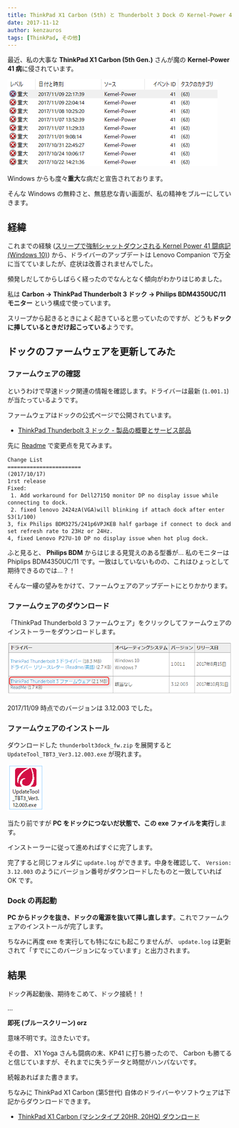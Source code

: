 ```yaml
---
title: ThinkPad X1 Carbon (5th) と Thunderbolt 3 Dock の Kernel-Power 41 闘病記 (未解決)
date: 2017-11-12
author: kenzauros
tags: [ThinkPad, その他]
---
```


最近、私の大事な **ThinkPad X1 Carbon (5th Gen.)** さんが魔の **Kernel-Power 41 病**に侵されています。

![](images/kernel-power-41-with-thinkpad-x1-carbon-and-thunderbolt3-dock-1.png)

Windows からも度々**重大**な病だと宣告されております。

そんな Windows の無粋さと、無慈悲な青い画面が、私の精神をブルーにしていきます。

## 経緯

これまでの経験 ([スリープで強制シャットダウンされる Kernel Power 41 闘病記 (Windows 10)](/how-to-fix-kernel-power-41-in-windows-10/)) から、ドライバーのアップデートは Lenovo Companion で万全に当てていましたが、症状は改善されませんでした。

頻発しだしてからしばらく経ったのでなんとなく傾向がわかりはじめました。

私は **Carbon → ThinkPad Thunderbolt 3 ドック → Philips BDM4350UC/11 モニター** という構成で使っています。

スリープから起きるときによく起きていると思っていたのですが、どうも**ドックに挿しているときだけ起こっている**ようです。

## ドックのファームウェアを更新してみた

### ファームウェアの確認

というわけで早速ドック関連の情報を確認します。ドライバーは最新 (`1.001.1`) が当たっているようです。

ファームウェアはドックの公式ページで公開されています。

- [ThinkPad Thunderbolt 3 ドック - 製品の概要とサービス部品](https://support.lenovo.com/jp/ja/solutions/acc100356)

先に [Readme](https://download.lenovo.com/pccbbs/options_iso/thunderbolt3dock_fw.txt) で変更点を見てみます。

```plain
Change List
=======================
(2017/10/17)
1rst release 
Fixed:
 1. Add workaround for Dell2715Q monitor DP no display issue while connecting to dock.
 2. fixed lenovo 2424zA(VGA)will blinking if attach dock after enter S3(1/100)
3, fix Philips BDM3275/241p6VPJKEB half garbage if connect to dock and set refresh rate to 23Hz or 24Hz.
4, fixed Lenovo P27U-10 DP no display issue when hot plug dock.
```

ふと見ると、 **Philips BDM** からはじまる見覚えのある型番が... 私のモニターは Phiplips BDM4350UC/11 です。一致はしていないものの、これはひょっとして期待できるのでは...？！

そんな一縷の望みをかけて、ファームウェアのアップデートにとりかかります。

### ファームウェアのダウンロード

「ThinkPad Thunderbold 3 ファームウェア」をクリックしてファームウェアのインストーラーをダウンロードします。

![](images/kernel-power-41-with-thinkpad-x1-carbon-and-thunderbolt3-dock-2.png)

2017/11/09 時点でのバージョンは 3.12.003 でした。

### ファームウェアのインストール

ダウンロードした `thunderbolt3dock_fw.zip` を展開すると `UpdateTool_TBT3_Ver3.12.003.exe` が現れます。

![](images/kernel-power-41-with-thinkpad-x1-carbon-and-thunderbolt3-dock-3.png)

当たり前ですが **PC をドックにつないだ状態で、この exe ファイルを実行**します。

インストーラーに従って進めればすぐに完了します。

完了すると同じフォルダに `update.log` ができます。中身を確認して、 `Version: 3.12.003` のようにバージョン番号がダウンロードしたものと一致していれば OK です。

### Dock の再起動

**PC からドックを抜き、ドックの電源を抜いて挿し直します**。これでファームウェアのインストールが完了します。

ちなみに再度 exe を実行しても特になにも起こりませんが、 `update.log` は更新されて「すでにこのバージョンになっています」と出力されます。

## 結果

ドック再起動後、期待をこめて、ドック接続！！

...

**即死 (ブルースクリーン) orz**

意味不明です。泣きたいです。

その昔、 X1 Yoga さんも闘病の末、KP41 に打ち勝ったので、 Carbon も勝てると信じていますが、それまでに失うデータと時間がハンパないです。

続報あればまた書きます。

ちなみに ThinkPad X1 Carbon (第5世代) 自体のドライバーやソフトウェアは下記からダウンロードできます。

- [ThinkPad X1 Carbon (マシンタイプ 20HR, 20HQ) ダウンロード](https://pcsupport.lenovo.com/jp/ja/products/laptops-and-netbooks/thinkpad-x-series-laptops/thinkpad-x1-carbon-type-20hr-20hq/downloads)